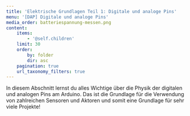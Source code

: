```yaml
---
title: 'Elektrische Grundlagen Teil 1: Digitale und analoge Pins'
menu: '[DAP] Digitale und analoge Pins'
media_order: batteriespannung-messen.png
content:
    items:
        - '@self.children'
    limit: 30
    order:
        by: folder
        dir: asc
    pagination: true
    url_taxonomy_filters: true
---
```


<style>
    body {
        --abk: 'EG.DAP';
    }
</style>

In diesem Abschnitt lernst du alles Wichtige über die Physik der digitalen und analogen Pins am Arduino. Das ist die Grundlage für die Verwendung von zahlreichen Sensoren und Aktoren und somit eine Grundlage für sehr viele Projekte!
